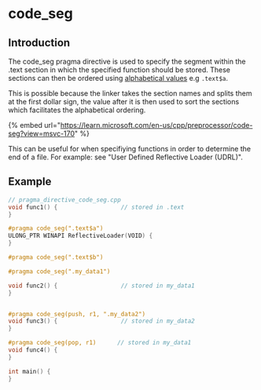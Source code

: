 # code\_seg



## Introduction

The code\_seg pragma directive is used to specify the segment within the .text section in which the specified function should be stored. These sections can then be ordered using [alphabetical values](https://devblogs.microsoft.com/oldnewthing/20181107-00/?p=100155) e.g `.text$a`.

&#x20;This is possible because the linker takes the section names and splits them at the first dollar sign, the value after it is then used to sort the sections which facilitates the alphabetical ordering.&#x20;

{% embed url="https://learn.microsoft.com/en-us/cpp/preprocessor/code-seg?view=msvc-170" %}

This can be useful for when specifiying functions in order to determine the end of a file. For example: see "User Defined Reflective Loader (UDRL)".

## Example

```c
// pragma_directive_code_seg.cpp
void func1() {                  // stored in .text
}

#pragma code_seg(".text$a")
ULONG_PTR WINAPI ReflectiveLoader(VOID) {
}

#pragma code_seg(".text$b")

#pragma code_seg(".my_data1")

void func2() {                  // stored in my_data1
}


#pragma code_seg(push, r1, ".my_data2")
void func3() {                  // stored in my_data2
}

#pragma code_seg(pop, r1)      // stored in my_data1
void func4() {
}

int main() {
}
```
